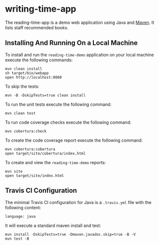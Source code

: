 # writing-time-app
The reading-time-app is a demo web application using Java and [Maven](https://maven.apache.org/). It lists staff recommended books.
## Installing And Running On a Local Machine
To install and run the `reading-time-demo` application on your local machine execute the following commands:
```
mvn clean install
sh target/bin/webapp
open http://localhost:8080
```
To skip the tests:
```
mvn -B -DskipTests=true clean install
```
To run the unit tests execute the following command:
```
mvn clean test
```
To run code coverage checks execute the following command:
```
mvn cobertura:check
```
To create the code coverage report execute the following command:
```
mvn cobertura:cobertura
open target/site/cobertura/index.html
```
To create and view the `reading-time-demo` reports:
```
mvn site
open target/site/index.html
```

## Travis CI Configuration
The minimal Travis CI configuration for Java is a `.travis.yml` file with the following content:
```
language: java
```
It will execute a standard maven install and test:
```
mvn install -DskipTests=true -Dmaven.javadoc.skip=true -B -V
mvn test -B
```
